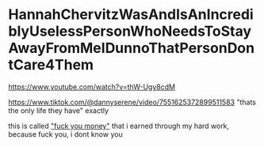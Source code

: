 # HannahChervitzWasAndIsAnIncrediblyUselessPersonWhoNeedsToStayAwayFromMeIDunnoThatPersonDontCare4Them

https://www.youtube.com/watch?v=thW-Ugy8cdM

https://www.tiktok.com/@dannyserene/video/7551625372899511583 "thats the only life they have" exactly

this is called ["fuck you money"](https://en.wiktionary.org/wiki/fuck_you_money) that i earned through my hard work, because fuck you, i dont know you
